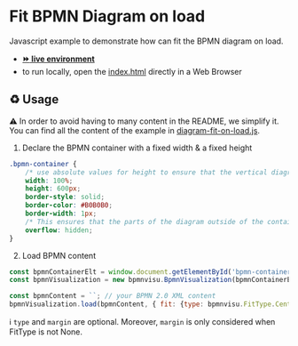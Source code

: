 # Fit BPMN Diagram on load

Javascript example to demonstrate how can fit the BPMN diagram on load.
- [__:fast_forward: live environment__](https://cdn.statically.io/gh/process-analytics/bpmn-visualization-examples/master/examples/diagram-navigation/diagram-fit-on-load/index.html)
- to run locally, open the [index.html](index.html) directly in a Web Browser

## ♻️ Usage
⚠️ In order to avoid having to many content in the README, we simplify it. You can find all the content of the example in [diagram-fit-on-load.js](diagram-fit-on-load.js).

1. Declare the BPMN container with a fixed width & a fixed height
```css
.bpmn-container {
    /* use absolute values for height to ensure that the vertical diagram is not fully displayed when the page is opened. */
    width: 100%;
    height: 600px;
    border-style: solid;
    border-color: #B0B0B0;
    border-width: 1px;
    /* This ensures that the parts of the diagram outside of the container are not displayed. */
    overflow: hidden;
}
```

2. Load BPMN content
```javascript
const bpmnContainerElt = window.document.getElementById('bpmn-container');
const bpmnVisualization = new bpmnvisu.BpmnVisualization(bpmnContainerElt);

const bpmnContent = ``; // your BPMN 2.0 XML content
bpmnVisualization.load(bpmnContent, { fit: {type: bpmnvisu.FitType.Center, margin: 10} });
```

ℹ️ `type` and `margin` are optional.
Moreover, `margin` is only considered when FitType is not None.
